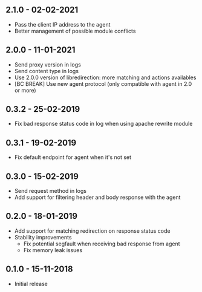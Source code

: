 ## 2.1.0 - 02-02-2021

 * Pass the client IP address to the agent
 * Better management of possible module conflicts

## 2.0.0 - 11-01-2021

 * Send proxy version in logs
 * Send content type in logs
 * Use 2.0.0 version of libredirection: more matching and actions availables
 * [BC BREAK] Use new agent protocol (only compatible with agent in 2.0 or more)

## 0.3.2 - 25-02-2019

 * Fix bad response status code in log when using apache rewrite module

## 0.3.1 - 19-02-2019

 * Fix default endpoint for agent when it's not set

## 0.3.0 - 15-02-2019

 * Send request method in logs
 * Add support for filtering header and body response with the agent

## 0.2.0 - 18-01-2019

 * Add support for matching redirection on response status code
 * Stability improvements
    * Fix potential segfault when receiving bad response from agent
    * Fix memory leak issues

## 0.1.0 - 15-11-2018

 * Initial release
